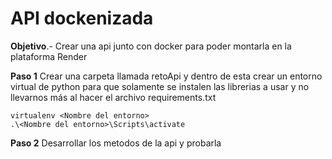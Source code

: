 # API dockenizada

**Objetivo**.- Crear una api junto con docker para poder montarla en la plataforma Render

**Paso 1** Crear una carpeta llamada retoApi y dentro de esta crear un entorno virtual de python para que solamente se instalen las librerias a usar y no llevarnos más al hacer el archivo requirements.txt
```
virtualenv <Nombre del entorno>
.\<Nombre del entorno>\Scripts\activate
```
**Paso 2** Desarrollar los metodos de la api y probarla
